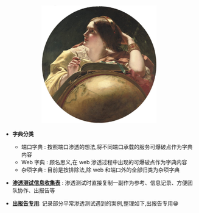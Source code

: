 <p align="center">
    <img src="./assets/img/1.jpg" width="60%">
</p>

- **字典分类**
    - 端口字典 : 按照端口渗透的想法,将不同端口承载的服务可爆破点作为字典内容
    - Web 字典 : 顾名思义,在 web 渗透过程中出现的可爆破点作为字典内容
    - 杂项字典 : 目前是按排除法,除 web 和端口外的全部归类为杂项字典

- **[渗透测试信息收集表](./渗透测试信息收集表.md)** : 渗透测试时直接复制一副作为参考、信息记录、方便团队协作、出报告等

- **[出报告专用](./出报告专用.md)**: 记录部分平常渗透测试遇到的案例,整理如下,出报告专用😁